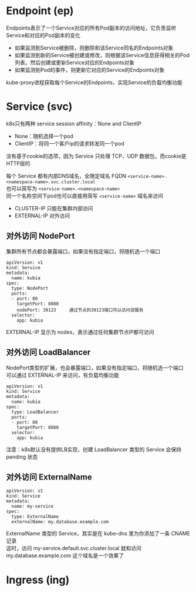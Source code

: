 # Endpoint (ep)

Endpoints表示了一个Service对应的所有Pod副本的访问地址，它负责监听Service和对应的Pod副本的变化

- 如果监测到Service被删除，则删除和该Service同名的Endpoints对象
- 如果监测到新的Service被创建或修改，则根据该Service信息获得相关的Pod列表，然后创建或更新Service对应的Endpoints对象
- 如果监测到Pod的事件，则更新它对应的Service的Endpoints对象

kube-proxy进程获取每个Service的Endpoints，实现Service的负载均衡功能

# Service (svc)

k8s只有两种 service session affinity：None and ClientIP
- None：随机选择一个pod
- ClientIP：将同一个客户ip的请求转发同一个pod

没有基于cookie的选项，因为 Service 只处理 TCP、UDP 数据包，而cookie是HTTP层的

每个 Service 都有内部DNS域名，全限定域名 FQDN
`<service-name>.<namespace-name>.svc.cluster.local`  
也可以简写为 `<service-name>.<namespace-name>`  
同一个名称空间下pod也可以直接用简写 `<service-name>` 域名来访问

- CLUSTER-IP  只能在集群内部访问
- EXTERNAL-IP 对外访问

## 对外访问 NodePort

集群所有节点都会暴露端口，如果没有指定端口，将随机选一个端口
```
apiVersion: v1
kind: Service
metadata:
  name: kubia
spec:
  type: NodePort
  ports:
  - port: 80
    targetPort: 8080
    nodePort: 30123     通过节点的30123端口可以访问该服务
  selector:
    app: kubia
```
EXTERNAL-IP 显示为 nodes，表示通过任何集群节点IP都可访问

## 对外访问 LoadBalancer

NodePort类型的扩展，也会暴露端口，如果没有指定端口，将随机选一个端口  
可以通过 EXTERNAL-IP 来访问，有负载均衡功能
```
apiVersion: v1
kind: Service
metadata:
  name: kubia
spec:
  type: LoadBalancer
  ports:
  - port: 80
    targetPort: 8080
  selector:
    app: kubia
```
注意：k8s默认没有提供LB实现，创建 LoadBalancer 类型的 Service 会保持 pending 状态

## 对外访问 ExternalName

```
apiVersion: v1
kind: Service
metadata:
  name: my-service
spec:
  type: ExternalName
  externalName: my.database.example.com
```
ExternalName 类型的 Service，其实是在 kube-dns 里为你添加了一条 CNAME 记录  
这时，访问 my-service.default.svc.cluster.local 就和访问 my.database.example.com 这个域名是一个效果了

# Ingress (ing)
